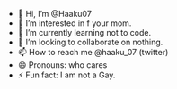 - 👋 Hi, I’m @Haaku07
- 👀 I’m interested in f your mom.
- 🌱 I’m currently learning not to code.
- 💞️ I’m looking to collaborate on nothing.
- 📫 How to reach me @haaku_07 (twitter)
- 😄 Pronouns: who cares
- ⚡ Fun fact: I am not a Gay.

<!---
Haaku07/Haaku07 is a ✨ special ✨ repository because its `README.md` (this file) appears on your GitHub profile.
You can click the Preview link to take a look at your changes.
--->
